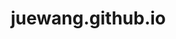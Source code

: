 # juewang.github.io
<!DOCTYPE html>
<html lang="zh-CN">
<head>
    <meta charset="UTF-8" />
    <meta name="viewport" content="width=device-width, initial-scale=1.0"/>
    <title>个人简介 - 张三</title>
    <style>
        /* 全局样式 */
        * {
            margin: 0;
            padding: 0;
            box-sizing: border-box;
        }

        body {
            font-family: 'Segoe UI', Tahoma, Geneva, Verdana, sans-serif;
            background-color: #f4f4f9;
            color: #333;
            line-height: 1.6;
        }

        .container {
            max-width: 800px;
            margin: 0 auto;
            padding: 20px;
        }

        /* 头部区域 */
        header {
            text-align: center;
            padding: 40px 0;
            background: linear-gradient(135deg, #6a11cb 0%, #2575fc 100%);
            color: white;
            border-radius: 10px;
            margin-bottom: 30px;
        }

        header img {
            width: 120px;
            height: 120px;
            border-radius: 50%;
            object-fit: cover;
            margin-bottom: 15px;
            border: 4px solid white;
        }

        header h1 {
            font-size: 2.2em;
            margin-bottom: 5px;
        }

        header p {
            font-size: 1.1em;
            opacity: 0.9;
        }

        /* 内容区块通用样式 */
        section {
            background: white;
            padding: 25px;
            margin-bottom: 20px;
            border-radius: 10px;
            box-shadow: 0 2px 10px rgba(0,0,0,0.1);
        }

        section h2 {
            color: #2575fc;
            margin-bottom: 15px;
            font-size: 1.5em;
            border-bottom: 2px solid #eee;
            padding-bottom: 5px;
        }

        /* 技能标签样式 */
        .skills {
            display: flex;
            flex-wrap: wrap;
            gap: 10px;
        }

        .skill-tag {
            background: #6a11cb;
            color: white;
            padding: 5px 12px;
            border-radius: 20px;
            font-size: 0.9em;
        }

        /* 联系方式样式 */
        .contact-info p {
            margin-bottom: 8px;
        }

        .contact-info a {
            color: #2575fc;
            text-decoration: none;
        }

        .contact-info a:hover {
            text-decoration: underline;
        }

        /* 页脚 */
        footer {
            text-align: center;
            margin-top: 30px;
            color: #888;
            font-size: 0.9em;
        }

        /* 响应式设计 */
        @media (max-width: 600px) {
            .container {
                padding: 10px;
            }

            header h1 {
                font-size: 1.8em;
            }

            section {
                padding: 20px;
            }
        }
    </style>
</head>
<body>

<div class="container">

    <!-- 头部：头像 + 姓名 + 职业 -->
    <header>
        <!-- 如果您有头像，将 src 改为您的头像链接，例如：images/avatar.jpg -->
        <img src="https://via.placeholder.com/120x120/cccccc/666666?text=头像" alt="个人头像" />
        <h1>张三</h1>
        <p>软件工程师 · Python开发者 · 技术爱好者</p>
    </header>

    <!-- 个人简介 -->
    <section>
        <h2>📌 个人简介</h2>
        <p>
            你好！我是一名热爱技术的软件工程师，专注于 Python 编程、Web 开发与自动化运维。
            拥有丰富的项目实战经验，喜欢学习新技术，乐于分享与团队协作。
            我的目标是通过代码解决问题，让技术更好地服务生活与工作。
        </p>
    </section>

    <!-- 技能 -->
    <section>
        <h2>💡 技能专长</h2>
        <div class="skills">
            <span class="skill-tag">Python</span>
            <span class="skill-tag">Django / Flask</span>
            <span class="skill-tag">HTML / CSS / JavaScript</span>
            <span class="skill-tag">Git / GitHub</span>
            <span class="skill-tag">MySQL / SQLite</span>
            <span class="skill-tag">Linux</span>
            <span class="skill-tag">Docker（了解）</span>
            <span class="skill-tag">机器学习（入门）</span>
        </div>
    </section>

    <!-- 工作经历 / 项目经验（可选） -->
    <section>
        <h2>🚀 项目经验</h2>
        <ul>
            <li><strong>个人博客系统：</strong>使用 Django 开发的响应式博客，支持 Markdown、评论与搜索。</li>
            <li><strong>数据爬虫工具：</strong>基于 Python requests / BeautifulSoup 的小工具，用于抓取公开数据。</li>
            <li><strong>自动化脚本：</strong>编写 Shell & Python 脚本，用于日常运维与文件处理。</li>
        </ul>
    </section>

    <!-- 联系方式 -->
    <section>
        <h2>📬 联系我</h2>
        <div class="contact-info">
            <p><strong>邮箱：</strong> <a href="mailto:your.email@example.com">your.email@example.com</a></p>
            <p><strong>GitHub：</strong> <a href="https://github.com/yourusername" target="_blank">github.com/yourusername</a></p>
            <p><strong>个人网站 / 博客：</strong> <a href="https://yourwebsite.com" target="_blank">yourwebsite.com</a></p>
            <p><strong>微信：</strong> your_wechat_id （可选）</p>
        </div>
    </section>

    <!-- 页脚 -->
    <footer>
        <p>&copy; 2024 张三. 保留所有权利.</p>
    </footer>

</div>

</body>
</html>
